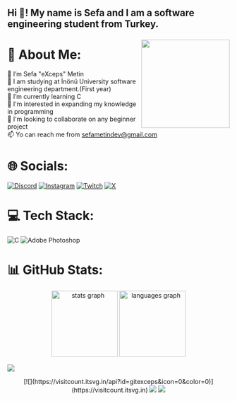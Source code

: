 <h2 align="left">Hi 👋! My name is Sefa and I am a software engineering student from Turkey.</h2>

###


###

<img align="right" height="200" src="https://media.discordapp.net/attachments/606939174913835037/1194011722143518761/1x1_logopng.png?ex=65aecd12&is=659c5812&hm=2ab5cc3763e16f2d50e0721747becaaab05fc9a7728c84b498652008947e8dd9&=&format=webp&quality=lossless&width=477&height=477"  />

# 💫 About Me:
👋 I’m Sefa "eXceps" Metin<br>👀 I am studying at İnönü University software engineering department.(First year)<br>🌱 I’m currently learning C<br>🌱 I'm interested in expanding my knowledge in programming<br>💞️ I'm looking to collaborate on any beginner project<br>📫 Yo can reach me from sefametindev@gmail.com


# 🌐 Socials:
[![Discord](https://img.shields.io/badge/Discord-%237289DA.svg?logo=discord&logoColor=white)](https://discord.gg/https://discord.gg/3rgGmae) [![Instagram](https://img.shields.io/badge/Instagram-%23E4405F.svg?logo=Instagram&logoColor=white)](https://instagram.com/sefametin_) [![Twitch](https://img.shields.io/badge/Twitch-%239146FF.svg?logo=Twitch&logoColor=white)](https://twitch.tv/exceps) [![X](https://img.shields.io/badge/X-black.svg?logo=X&logoColor=white)](https://x.com/excepsdiyorum) 

# 💻 Tech Stack:
![C](https://img.shields.io/badge/c-%2300599C.svg?style=flat&logo=c&logoColor=white) ![Adobe Photoshop](https://img.shields.io/badge/adobe%20photoshop-%2331A8FF.svg?style=flat&logo=adobe%20photoshop&logoColor=white)
# 📊 GitHub Stats:
<div align="center">
  <img src="https://github-readme-stats.vercel.app/api?username=gitexceps&hide_title=false&hide_rank=false&show_icons=true&include_all_commits=true&count_private=true&disable_animations=false&theme=onedark&locale=en&hide_border=true" height="150" alt="stats graph"  />
  <img src="https://github-readme-stats.vercel.app/api/top-langs?username=gitexceps&locale=en&hide_title=false&layout=compact&card_width=320&langs_count=5&theme=onedark&hide_border=true" height="150" alt="languages graph"  />
</div>


[![](https://visitcount.itsvg.in/api?id=gitexceps&icon=0&color=0)](https://visitcount.itsvg.in)


<div align="center">
  [![](https://visitcount.itsvg.in/api?id=gitexceps&icon=0&color=0)](https://visitcount.itsvg.in)
  <img src="https://profile-counter.glitch.me/gitexceps/count.svg?"  />
  <img src="https://visitcount.itsvg.in/api?id=gitexceps&icon=0&color=0)"  />
</div>

###
<!---
giteXceps/giteXceps is a ✨ special ✨ repository because its `README.md` (this file) appears on your GitHub profile.
You can click the Preview link to take a look at your changes.
--->
